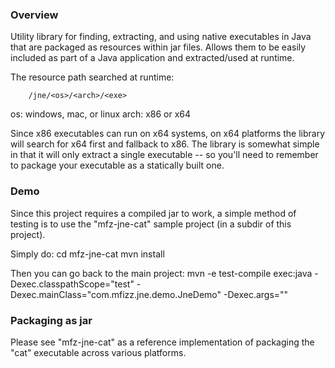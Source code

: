 ### Overview

Utility library for finding, extracting, and using native executables in Java 
that are packaged as resources within jar files. Allows them to be easily
included as part of a Java application and extracted/used at runtime.

The resource path searched at runtime:

        /jne/<os>/<arch>/<exe>

os: windows, mac, or linux
arch: x86 or x64

Since x86 executables can run on x64 systems, on x64 platforms the library will
search for x64 first and fallback to x86. The library is somewhat simple in that
it will only extract a single executable -- so you'll need to remember to package
your executable as a statically built one.

### Demo

Since this project requires a compiled jar to work, a simple method of testing
is to use the "mfz-jne-cat" sample project (in a subdir of this project).

Simply do:
        cd mfz-jne-cat
        mvn install

Then you can go back to the main project:
        mvn -e test-compile exec:java -Dexec.classpathScope="test" -Dexec.mainClass="com.mfizz.jne.demo.JneDemo" -Dexec.args=""

### Packaging as jar

Please see "mfz-jne-cat" as a reference implementation of packaging the "cat"
executable across various platforms.
